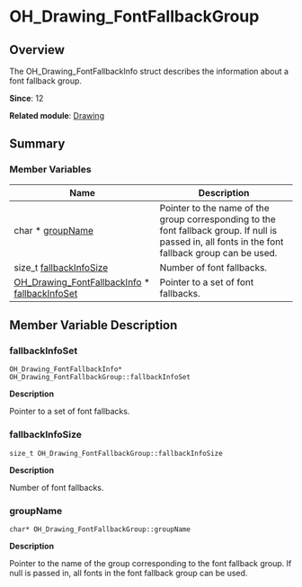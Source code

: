 # OH_Drawing_FontFallbackGroup


## Overview

The OH_Drawing_FontFallbackInfo struct describes the information about a font fallback group.

**Since**: 12

**Related module**: [Drawing](_drawing.md)


## Summary


### Member Variables

| Name| Description| 
| -------- | -------- |
| char \* [groupName](#groupname) | Pointer to the name of the group corresponding to the font fallback group. If null is passed in, all fonts in the font fallback group can be used. | 
| size_t [fallbackInfoSize](#fallbackinfosize) | Number of font fallbacks. | 
| [OH_Drawing_FontFallbackInfo](_o_h___drawing___font_fallback_info.md) \* [fallbackInfoSet](#fallbackinfoset) | Pointer to a set of font fallbacks. | 


## Member Variable Description


### fallbackInfoSet

```
OH_Drawing_FontFallbackInfo* OH_Drawing_FontFallbackGroup::fallbackInfoSet
```
**Description**

Pointer to a set of font fallbacks.


### fallbackInfoSize

```
size_t OH_Drawing_FontFallbackGroup::fallbackInfoSize
```
**Description**

Number of font fallbacks.


### groupName

```
char* OH_Drawing_FontFallbackGroup::groupName
```
**Description**

Pointer to the name of the group corresponding to the font fallback group. If null is passed in, all fonts in the font fallback group can be used.
